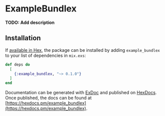 # ExampleBundlex

**TODO: Add description**

## Installation

If [available in Hex](https://hex.pm/docs/publish), the package can be installed
by adding `example_bundlex` to your list of dependencies in `mix.exs`:

```elixir
def deps do
  [
    {:example_bundlex, "~> 0.1.0"}
  ]
end
```

Documentation can be generated with [ExDoc](https://github.com/elixir-lang/ex_doc)
and published on [HexDocs](https://hexdocs.pm). Once published, the docs can
be found at [https://hexdocs.pm/example_bundlex](https://hexdocs.pm/example_bundlex).

